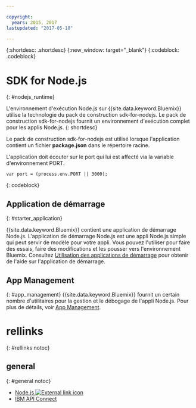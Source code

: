 ```yaml
---

copyright:
  years: 2015, 2017
lastupdated: "2017-05-18"

---
```


{:shortdesc: .shortdesc}
{:new_window: target="_blank"}
{:codeblock: .codeblock}


# SDK for Node.js
{: #nodejs_runtime}

L'environnement d'exécution Node.js sur {{site.data.keyword.Bluemix}} utilise la technologie du pack de construction sdk-for-nodejs.
Le pack de construction sdk-for-nodejs fournit un environnement d'exécution complet pour les applis Node.js.
{: shortdesc}

Le pack de construction sdk-for-nodejs est utilisé lorsque l'application contient un fichier **package.json** dans le répertoire racine.

L'application doit écouter sur le port qui lui est affecté via la variable d'environnement PORT.
```
var port = (process.env.PORT || 3000);
```
{: codeblock}

## Application de démarrage
{: #starter_application}

{{site.data.keyword.Bluemix}} contient une application de démarrage Node.js.  L'application de démarrage Node.js est une appli Node.js simple qui peut servir de modèle pour votre appli. Vous pouvez l'utiliser pour faire des essais, faire des modifications et les pousser vers l'environnement Bluemix. Consultez [Utilisation des applications de démarrage](/docs/cfapps/starter_app_usage.html) pour obtenir de l'aide sur l'application de démarrage.

## App Management
{: #app_management}
{{site.data.keyword.Bluemix}} fournit un certain nombre d'utilitaires pour la gestion et le débogage de l'appli Node.js. Pour plus de détails, voir [App Management](/docs/manageapps/app_mng.html).

# rellinks
{: #rellinks notoc}
## general
{: #general notoc}
* [Node.js ![External link icon](../../icons/launch-glyph.svg "External link icon")](https://nodejs.org)
* [IBM API Connect](https://strongloop.com/)
